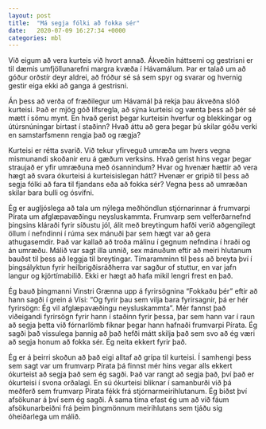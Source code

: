 ```yaml
---
layout: post
title:  "Má segja fólki að fokka sér"
date:   2020-07-09 16:27:34 +0000
categories: mbl
---
```

Við eigum að vera kurteis við hvort annað. Ákveðin háttsemi og gestrisni er til dæmis umfjöllunarefni margra kvæða í Hávamálum. Þar er talað um að góður orðstír deyr aldrei, að fróður sé sá sem spyr og svarar og hvernig gestir eiga ekki að ganga á gestrisni. 

Án þess að verða of fræðilegur um Hávamál þá rekja þau ákveðna slóð kurteisi. Það er mjög góð lífsregla, að sýna kurteisi og vænta þess að þér sé mætt í sömu mynt. En hvað gerist þegar kurteisin hverfur og blekkingar og útúrsnúningar birtast í staðinn? Hvað áttu að gera þegar þú skilar góðu verki en samstarfsmenn rengja það og rægja? 

Kurteisi er rétta svarið. Við tekur yfirveguð umræða um hvers vegna mismunandi skoðanir eru á gæðum verksins. Hvað gerist hins vegar þegar straujað er yfir umræðuna með ósannindum? Hvar og hvenær hættir að vera hægt að svara ókurteisi á kurteisislegan hátt? Hvenær er gripið til þess að segja fólki að fara til fjandans eða að fokka sér? Vegna þess að umræðan skilar bara bulli og ósvífni.

Ég er augljóslega að tala um nýlega meðhöndlun stjórnarinnar á frumvarpi Pírata um afglæpavæðingu neysluskammta. Frumvarp sem velferðarnefnd þingsins kláraði fyrir síðustu jól, álit með breytingum hafði verið aðgengilegt öllum í nefndinni í rúma sex mánuði þar sem hægt var að gera athugasemdir. Það var kallað að troða málinu í gegnum nefndina í hraði og án umræðu. Málið var sagt illa unnið, sex mánuðum eftir að meiri hlutanum bauðst til þess að leggja til breytingar. Tímaramminn til þess að breyta því í þingsályktun fyrir heilbrigðisráðherra var sagður of stuttur, en var jafn langur og kjörtímabilið. Ekki er hægt að hafa mikil lengri frest en það.

Ég bauð þingmanni Vinstri Grænna upp á fyrirsögnina “Fokkaðu þér” eftir að hann sagði í grein á Vísi: “Og fyrir þau sem vilja bara fyrirsagnir, þá er hér fyrirsögn: Ég vil afglæpavæðingu neysluskammta”. Mér fannst það viðeigandi fyrirsögn fyrir hann í staðinn fyrir þessa, þar sem hann var í raun að segja þetta við fórnarlömb fíknar þegar hann hafnaði frumvarpi Pírata. Ég sagði það vissulega þannig að það hefði mátt skilja það sem svo að ég væri að segja honum að fokka sér. Ég neita ekkert fyrir það. 

Ég er á þeirri skoðun að það eigi alltaf að grípa til kurteisi. Í samhengi þess sem sagt var um frumvarp Pírata þá finnst mér hins vegar alls ekkert ókurteist að segja það sem ég sagði. Það var rangt að segja það, því það er ókurteisi í svona orðalagi. En sú ókurteisi bliknar í samanburði við þá meðferð sem frumvarp Pírata fékk frá stjórnarmeirihlutanum. Ég biðst því afsökunar á því sem ég sagði. Á sama tíma efast ég um að við fáum afsökunarbeiðni frá þeim þingmönnum meirihlutans sem tjáðu sig óheiðarlega um málið.
